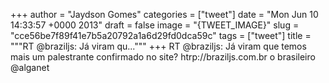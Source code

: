 
+++
author = "Jaydson Gomes"
categories = ["tweet"]
date = "Mon Jun 10 14:33:57 +0000 2013"
draft = false
image = "{TWEET_IMAGE}"
slug = "cce56be7f89f41e7b5a20792a1a6d29fd0dca59c"
tags = ["tweet"]
title = """RT @braziljs: Já viram qu..."""
+++
RT @braziljs: Já viram que temos mais um palestrante confirmado no site? htrp://braziljs.com.br o brasileiro @alganet
